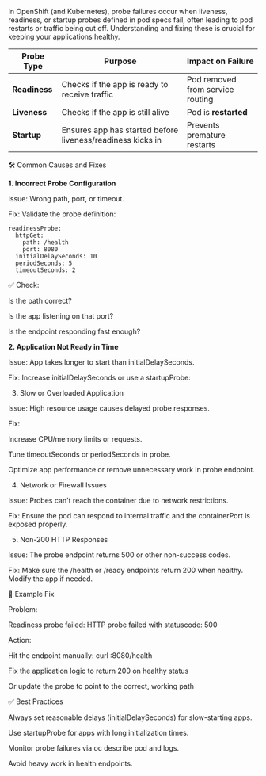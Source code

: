In OpenShift (and Kubernetes), probe failures occur when liveness, readiness, or startup probes defined in pod specs fail, often leading to pod restarts or traffic being cut off. Understanding and fixing these is crucial for keeping your applications healthy.

| Probe Type    | Purpose                                                    | Impact on Failure                |
| ------------- | ---------------------------------------------------------- | -------------------------------- |
| **Readiness** | Checks if the app is ready to receive traffic              | Pod removed from service routing |
| **Liveness**  | Checks if the app is still alive                           | Pod is **restarted**             |
| **Startup**   | Ensures app has started before liveness/readiness kicks in | Prevents premature restarts      |

🛠️ Common Causes and Fixes

**1. Incorrect Probe Configuration**
   
Issue: Wrong path, port, or timeout.

Fix: Validate the probe definition:
```
readinessProbe:
  httpGet:
    path: /health
    port: 8080
  initialDelaySeconds: 10
  periodSeconds: 5
  timeoutSeconds: 2
```
✅ Check:

Is the path correct?

Is the app listening on that port?

Is the endpoint responding fast enough?

**2. Application Not Ready in Time**
   
Issue: App takes longer to start than initialDelaySeconds.

Fix: Increase initialDelaySeconds or use a startupProbe:

3. Slow or Overloaded Application
   
Issue: High resource usage causes delayed probe responses.

Fix:

Increase CPU/memory limits or requests.

Tune timeoutSeconds or periodSeconds in probe.

Optimize app performance or remove unnecessary work in probe endpoint.

4. Network or Firewall Issues
   
Issue: Probes can't reach the container due to network restrictions.

Fix: Ensure the pod can respond to internal traffic and the containerPort is exposed properly.

5. Non-200 HTTP Responses
   
Issue: The probe endpoint returns 500 or other non-success codes.

Fix: Make sure the /health or /ready endpoints return 200 when healthy. Modify the app if needed.

📌 Example Fix

Problem:

Readiness probe failed: HTTP probe failed with statuscode: 500

Action:

Hit the endpoint manually: curl <pod-ip>:8080/health

Fix the application logic to return 200 on healthy status

Or update the probe to point to the correct, working path

✅ Best Practices

Always set reasonable delays (initialDelaySeconds) for slow-starting apps.

Use startupProbe for apps with long initialization times.

Monitor probe failures via oc describe pod <pod> and logs.

Avoid heavy work in health endpoints.

